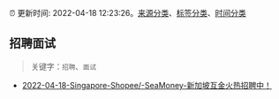:alarm_clock: 更新时间: 2022-04-18 12:23:26。[来源分类](../README.md)、[标签分类](../TAGS.md)、[时间分类](../TIMELINE.md)

## 招聘面试


> 关键字：`招聘`、`面试`



- [2022-04-18-Singapore-Shopee/-SeaMoney-新加坡互金火热招聘中！](https://www.v2ex.com/t/847715) 